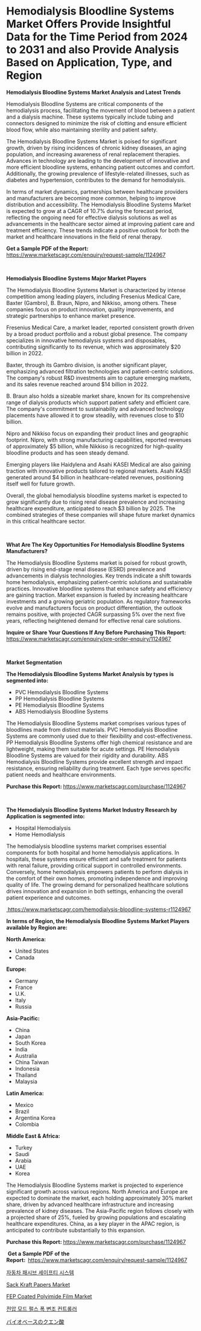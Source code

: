 <p><h1>Hemodialysis Bloodline Systems Market Offers Provide Insightful Data for the Time Period from 2024 to 2031 and also Provide Analysis Based on Application, Type, and Region</h1></p><p><strong>Hemodialysis Bloodline Systems Market Analysis and Latest Trends</strong></p>
<p><p>Hemodialysis Bloodline Systems are critical components of the hemodialysis process, facilitating the movement of blood between a patient and a dialysis machine. These systems typically include tubing and connectors designed to minimize the risk of clotting and ensure efficient blood flow, while also maintaining sterility and patient safety.</p><p>The Hemodialysis Bloodline Systems Market is poised for significant growth, driven by rising incidences of chronic kidney diseases, an aging population, and increasing awareness of renal replacement therapies. Advances in technology are leading to the development of innovative and more efficient bloodline systems, enhancing patient outcomes and comfort. Additionally, the growing prevalence of lifestyle-related illnesses, such as diabetes and hypertension, contributes to the demand for hemodialysis.</p><p>In terms of market dynamics, partnerships between healthcare providers and manufacturers are becoming more common, helping to improve distribution and accessibility. The Hemodialysis Bloodline Systems Market is expected to grow at a CAGR of 10.7% during the forecast period, reflecting the ongoing need for effective dialysis solutions as well as advancements in the healthcare sector aimed at improving patient care and treatment efficiency. These trends indicate a positive outlook for both the market and healthcare innovations in the field of renal therapy.</p></p>
<p><strong>Get a Sample PDF of the Report:&nbsp;</strong> <a href="https://www.marketscagr.com/enquiry/request-sample/1124967">https://www.marketscagr.com/enquiry/request-sample/1124967</a></p>
<p>&nbsp;</p>
<p><strong>Hemodialysis Bloodline Systems Major Market Players</strong></p>
<p><p>The Hemodialysis Bloodline Systems Market is characterized by intense competition among leading players, including Fresenius Medical Care, Baxter (Gambro), B. Braun, Nipro, and Nikkiso, among others. These companies focus on product innovation, quality improvements, and strategic partnerships to enhance market presence.</p><p>Fresenius Medical Care, a market leader, reported consistent growth driven by a broad product portfolio and a robust global presence. The company specializes in innovative hemodialysis systems and disposables, contributing significantly to its revenue, which was approximately $20 billion in 2022.</p><p>Baxter, through its Gambro division, is another significant player, emphasizing advanced filtration technologies and patient-centric solutions. The company's robust R&D investments aim to capture emerging markets, and its sales revenue reached around $14 billion in 2022.</p><p>B. Braun also holds a sizeable market share, known for its comprehensive range of dialysis products which support patient safety and efficient care. The company's commitment to sustainability and advanced technology placements have allowed it to grow steadily, with revenues close to $10 billion.</p><p>Nipro and Nikkiso focus on expanding their product lines and geographic footprint. Nipro, with strong manufacturing capabilities, reported revenues of approximately $5 billion, while Nikkiso is recognized for high-quality bloodline products and has seen steady demand.</p><p>Emerging players like Haidylena and Asahi KASEI Medical are also gaining traction with innovative products tailored to regional markets. Asahi KASEI generated around $4 billion in healthcare-related revenues, positioning itself well for future growth.</p><p>Overall, the global hemodialysis bloodline systems market is expected to grow significantly due to rising renal disease prevalence and increasing healthcare expenditure, anticipated to reach $3 billion by 2025. The combined strategies of these companies will shape future market dynamics in this critical healthcare sector.</p></p>
<p>&nbsp;</p>
<p><strong>What Are The Key Opportunities For Hemodialysis Bloodline Systems Manufacturers?</strong></p>
<p><p>The Hemodialysis Bloodline Systems market is poised for robust growth, driven by rising end-stage renal disease (ESRD) prevalence and advancements in dialysis technologies. Key trends indicate a shift towards home hemodialysis, emphasizing patient-centric solutions and sustainable practices. Innovative bloodline systems that enhance safety and efficiency are gaining traction. Market expansion is fueled by increasing healthcare investments and a growing geriatric population. As regulatory frameworks evolve and manufacturers focus on product differentiation, the outlook remains positive, with projected CAGR surpassing 5% over the next five years, reflecting heightened demand for effective renal care solutions.</p></p>
<p><strong>Inquire or Share Your Questions If Any Before Purchasing This Report:</strong> <a href="https://www.marketscagr.com/enquiry/pre-order-enquiry/1124967">https://www.marketscagr.com/enquiry/pre-order-enquiry/1124967</a></p>
<p>&nbsp;</p>
<p><strong>Market Segmentation</strong></p>
<p><strong>The Hemodialysis Bloodline Systems Market Analysis by types is segmented into:</strong></p>
<p><ul><li>PVC Hemodialysis Bloodline Systems</li><li>PP Hemodialysis Bloodline Systems</li><li>PE Hemodialysis Bloodline Systems</li><li>ABS Hemodialysis Bloodline Systems</li></ul></p>
<p><p>The Hemodialysis Bloodline Systems market comprises various types of bloodlines made from distinct materials. PVC Hemodialysis Bloodline Systems are commonly used due to their flexibility and cost-effectiveness. PP Hemodialysis Bloodline Systems offer high chemical resistance and are lightweight, making them suitable for acute settings. PE Hemodialysis Bloodline Systems are valued for their rigidity and durability. ABS Hemodialysis Bloodline Systems provide excellent strength and impact resistance, ensuring reliability during treatment. Each type serves specific patient needs and healthcare environments.</p></p>
<p><strong>Purchase this Report:&nbsp;</strong><a href="https://www.marketscagr.com/purchase/1124967">https://www.marketscagr.com/purchase/1124967</a></p>
<p>&nbsp;</p>
<p><strong>The Hemodialysis Bloodline Systems Market Industry Research by Application is segmented into:</strong></p>
<p><ul><li>Hospital Hemodialysis</li><li>Home Hemodialysis</li></ul></p>
<p><p>The hemodialysis bloodline systems market comprises essential components for both hospital and home hemodialysis applications. In hospitals, these systems ensure efficient and safe treatment for patients with renal failure, providing critical support in controlled environments. Conversely, home hemodialysis empowers patients to perform dialysis in the comfort of their own homes, promoting independence and improving quality of life. The growing demand for personalized healthcare solutions drives innovation and expansion in both settings, enhancing the overall patient experience and outcomes.</p></p>
<p><a href="https://www.marketscagr.com/hemodialysis-bloodline-systems-r1124967">&nbsp;https://www.marketscagr.com/hemodialysis-bloodline-systems-r1124967</a></p>
<p><strong>In terms of Region, the Hemodialysis Bloodline Systems Market Players available by Region are:</strong></p>
<p>
    <p> <strong> North America: </strong>
        <ul>
            <li>United States</li>
            <li>Canada</li>
        </ul>
        </p> 
    <p> <strong> Europe: </strong>
        <ul>
            <li>Germany</li>
            <li>France</li>
            <li>U.K.</li>
            <li>Italy</li>
            <li>Russia</li>
        </ul>
        </p> 
    <p> <strong> Asia-Pacific: </strong>
        <ul>
            <li>China</li>
            <li>Japan</li>
            <li>South Korea</li>
            <li>India</li>
            <li>Australia</li>
            <li>China Taiwan</li>
            <li>Indonesia</li>
            <li>Thailand</li>
            <li>Malaysia</li>
        </ul>
        </p> 
    <p> <strong> Latin America: </strong>
        <ul>
            <li>Mexico</li>
            <li>Brazil</li>
            <li>Argentina Korea</li>
            <li>Colombia</li>
        </ul>
        </p> 
    <p> <strong> Middle East & Africa: </strong>
        <ul>
            <li>Turkey</li>
            <li>Saudi</li>
            <li>Arabia</li>
            <li>UAE</li>
            <li>Korea</li>
        </ul>
    </p>
    </p>
<p><p>The Hemodialysis Bloodline Systems market is projected to experience significant growth across various regions. North America and Europe are expected to dominate the market, each holding approximately 30% market share, driven by advanced healthcare infrastructure and increasing prevalence of kidney diseases. The Asia-Pacific region follows closely with a projected share of 25%, fueled by growing populations and escalating healthcare expenditures. China, as a key player in the APAC region, is anticipated to contribute substantially to this expansion.</p></p>
<p><strong>Purchase this Report: </strong><a href="https://www.marketscagr.com/purchase/1124967">https://www.marketscagr.com/purchase/1124967</a></p>
<p>&nbsp;<strong>Get a Sample PDF of the Report:&nbsp;&nbsp;</strong><a href="https://www.marketscagr.com/enquiry/request-sample/1124967">https://www.marketscagr.com/enquiry/request-sample/1124967</a></p>
<p><strong></strong></p>
<p><p><a href="https://medium.com/@alicegalloway22/automotive-passive-safety-systems-market-%EC%9D%98-%EA%B8%80%EB%A1%9C%EB%B2%8C-%EC%8B%9C%EC%9E%A5-%EA%B0%9C%EC%9A%94%EB%8A%94-%EC%A0%84-%EC%84%B8%EA%B3%84-%EB%B0%8F-%EC%A3%BC%EC%9A%94-%EC%8B%9C%EC%9E%A5%EC%9D%98-%EC%82%B0%EC%97%85%EC%97%90-%EC%98%81%ED%96%A5%EC%9D%84-%EB%AF%B8%EC%B9%98%EB%8A%94-%EC%A3%BC%EC%9A%94-%ED%8A%B8%EB%A0%8C%EB%93%9C%EC%97%90-%EB%8C%80%ED%95%9C-%EB%8F%85%ED%8A%B9%ED%95%9C-4a92434dc7f5">자동차 패시브 세이프티 시스템</a></p><p><a href="https://www.linkedin.com/pulse/sack-kraft-papers-market-size-share-growth-analysis-type-application-oikac?trackingId=orKxuClRSEaShUZh3AqBgg%3D%3D">Sack Kraft Papers Market</a></p><p><a href="https://github.com/gulaimolin/Market-Research-Report-List-6/blob/main/fep-coated-polyimide-film-market.md">FEP Coated Polyimide Film Market</a></p><p><a href="https://medium.com/@alicegalloway22/voltage-mode-pulse-width-modulation-controller-market-%EC%9D%98-%EA%B8%80%EB%A1%9C%EB%B2%8C-%EC%8B%9C%EC%9E%A5-%EA%B0%9C%EC%9A%94%EB%8A%94-%EC%A0%84-%EC%84%B8%EA%B3%84-%EB%B0%8F-%EC%A3%BC%EC%9A%94-%EC%8B%9C%EC%9E%A5%EC%9D%98-%EC%82%B0%EC%97%85%EC%97%90-%EC%98%81%ED%96%A5%EC%9D%84-%EB%AF%B8%EC%B9%98%EB%8A%94-%EC%A3%BC%EC%9A%94-b50738ecd1be">전압 모드 펄스 폭 변조 컨트롤러</a></p><p><a href="https://medium.com/@tomcat56456/bio-based-citric-acid-market-%E3%81%AF-%E3%82%B3%E3%82%B9%E3%83%88%E7%AE%A1%E7%90%86%E3%81%A8%E5%8A%B9%E7%8E%87%E5%90%91%E4%B8%8A%E3%82%92%E5%84%AA%E5%85%88%E3%81%97%E3%81%BE%E3%81%99-%E3%81%95%E3%82%89%E3%81%AB-%E5%A0%B1%E5%91%8A%E6%9B%B8%E3%81%AF%E5%B8%82%E5%A0%B4%E3%81%AE%E9%9C%80%E8%A6%81%E9%9D%A2%E3%81%A8%E4%BE%9B%E7%B5%A6%E9%9D%A2%E3%81%AE%E4%B8%A1%E6%96%B9%E3%82%92%E3%82%AB%E3%83%90%E3%83%BC%E3%81%97%E3%81%A6%E3%81%84%E3%81%BE%E3%81%99-bio-based-citric-cd4aac3279dd">バイオベースのクエン酸</a></p></p>